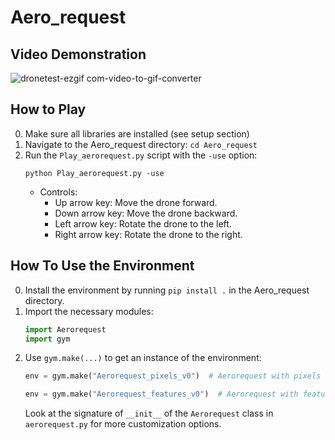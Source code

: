 # Aero_request
## Video Demonstration

![dronetest-ezgif com-video-to-gif-converter](https://github.com/meriemjma/Aero_request/assets/130979570/5ed77ce0-100f-42f1-98ec-341bb15b4f33)



## How to Play

0. Make sure all libraries are installed (see setup section)
1. Navigate to the Aero_request directory: `cd Aero_request`
2. Run the `Play_aerorequest.py` script with the `-use` option:
    ```
    python Play_aerorequest.py -use
    ```
   - Controls:
     - Up arrow key: Move the drone forward.
     - Down arrow key: Move the drone backward.
     - Left arrow key: Rotate the drone to the left.
     - Right arrow key: Rotate the drone to the right.

## How To Use the Environment

0. Install the environment by running `pip install .` in the Aero_request directory.
1. Import the necessary modules:
    ```python
    import Aerorequest
    import gym
    ```
2. Use `gym.make(...)` to get an instance of the environment:
    ```python
    env = gym.make("Aerorequest_pixels_v0")  # Aerorequest with pixels as the observation space
    ```
    ```python
    env = gym.make("Aerorequest_features_v0")  # Aerorequest with features as the observation space
    ```
    Look at the signature of `__init__` of the `Aerorequest` class in `aerorequest.py` for more customization options.
